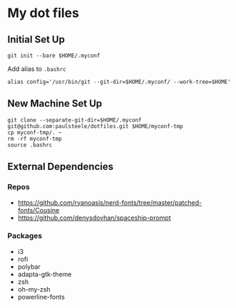 # My dot files

## Initial Set Up
```
git init --bare $HOME/.myconf
```
Add alias to `.bashrc`
```
alias config='/usr/bin/git --git-dir=$HOME/.myconf/ --work-tree=$HOME'
```

## New Machine Set Up
```
git clone --separate-git-dir=$HOME/.myconf git@github.com:paulsteele/dotfiles.git $HOME/myconf-tmp
cp myconf-tmp/. ~
rm -rf myconf-tmp
source .bashrc
```

## External Dependencies
### Repos
* https://github.com/ryanoasis/nerd-fonts/tree/master/patched-fonts/Cousine
* https://github.com/denysdovhan/spaceship-prompt
### Packages
* i3
* rofi
* polybar
* adapta-gtk-theme
* zsh
* oh-my-zsh
* powerline-fonts
